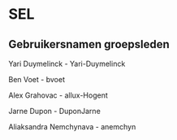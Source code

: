# SEL

## Gebruikersnamen groepsleden
Yari Duymelinck - Yari-Duymelinck

Ben Voet - bvoet

Alex Grahovac - allux-Hogent

Jarne Dupon - DuponJarne

Aliaksandra Nemchynava - anemchyn
